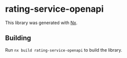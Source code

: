 # rating-service-openapi

This library was generated with [Nx](https://nx.dev).

## Building

Run `nx build rating-service-openapi` to build the library.
